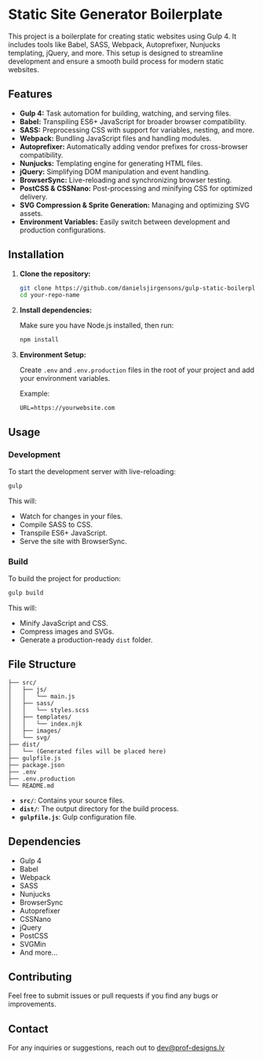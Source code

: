 # **Static Site Generator Boilerplate**

This project is a boilerplate for creating static websites using Gulp 4. It includes tools like Babel, SASS, Webpack, Autoprefixer, Nunjucks templating, jQuery, and more. This setup is designed to streamline development and ensure a smooth build process for modern static websites.

## **Features**

- **Gulp 4:** Task automation for building, watching, and serving files.
- **Babel:** Transpiling ES6+ JavaScript for broader browser compatibility.
- **SASS:** Preprocessing CSS with support for variables, nesting, and more.
- **Webpack:** Bundling JavaScript files and handling modules.
- **Autoprefixer:** Automatically adding vendor prefixes for cross-browser compatibility.
- **Nunjucks:** Templating engine for generating HTML files.
- **jQuery:** Simplifying DOM manipulation and event handling.
- **BrowserSync:** Live-reloading and synchronizing browser testing.
- **PostCSS & CSSNano:** Post-processing and minifying CSS for optimized delivery.
- **SVG Compression & Sprite Generation:** Managing and optimizing SVG assets.
- **Environment Variables:** Easily switch between development and production configurations.

## **Installation**

1. **Clone the repository:**

   ```bash
   git clone https://github.com/danielsjirgensons/gulp-static-boilerplate
   cd your-repo-name
   ```

2. **Install dependencies:**

   Make sure you have Node.js installed, then run:

   ```bash
   npm install
   ```

3. **Environment Setup:**

   Create `.env` and `.env.production` files in the root of your project and add your environment variables.

   Example:

   ```
   URL=https://yourwebsite.com
   ```

## **Usage**

### **Development**

To start the development server with live-reloading:

```bash
gulp
```

This will:

- Watch for changes in your files.
- Compile SASS to CSS.
- Transpile ES6+ JavaScript.
- Serve the site with BrowserSync.

### **Build**

To build the project for production:

```bash
gulp build
```

This will:

- Minify JavaScript and CSS.
- Compress images and SVGs.
- Generate a production-ready `dist` folder.

## **File Structure**

```
├── src/
│   ├── js/
│   │   └── main.js
│   ├── sass/
│   │   └── styles.scss
│   ├── templates/
│   │   └── index.njk
│   ├── images/
│   └── svg/
├── dist/
│   └── (Generated files will be placed here)
├── gulpfile.js
├── package.json
├── .env
├── .env.production
└── README.md
```

- **`src/`**: Contains your source files.
- **`dist/`**: The output directory for the build process.
- **`gulpfile.js`**: Gulp configuration file.

## **Dependencies**

- Gulp 4
- Babel
- Webpack
- SASS
- Nunjucks
- BrowserSync
- Autoprefixer
- CSSNano
- jQuery
- PostCSS
- SVGMin
- And more...

## **Contributing**

Feel free to submit issues or pull requests if you find any bugs or improvements.

## **Contact**

For any inquiries or suggestions, reach out to dev@prof-designs.lv